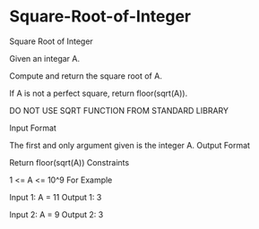 # Square-Root-of-Integer
Square Root of Integer

Given an integar A.

Compute and return the square root of A.

If A is not a perfect square, return floor(sqrt(A)).

DO NOT USE SQRT FUNCTION FROM STANDARD LIBRARY



Input Format

The first and only argument given is the integer A.
Output Format

Return floor(sqrt(A))
Constraints

1 <= A <= 10^9
For Example

Input 1:
    A = 11
Output 1:
    3

Input 2:
    A = 9
Output 2:
    3
